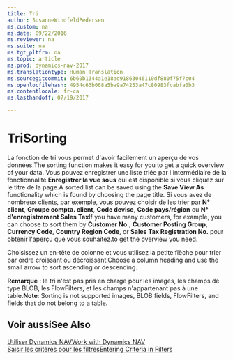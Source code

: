 ```yaml
---
title: Tri
author: SusanneWindfeldPedersen
ms.custom: na
ms.date: 09/22/2016
ms.reviewer: na
ms.suite: na
ms.tgt_pltfrm: na
ms.topic: article
ms.prod: dynamics-nav-2017
ms.translationtype: Human Translation
ms.sourcegitcommit: 6b60b1344a1e18ad91863046110df880f75f7c04
ms.openlocfilehash: 4954c63b068a5ba9a74253a47c80983fcabfa0b3
ms.contentlocale: fr-ca
ms.lasthandoff: 07/19/2017

---
```

    
# <a name="sorting"></a><span data-ttu-id="5c937-102">Tri</span><span class="sxs-lookup"><span data-stu-id="5c937-102">Sorting</span></span>
<span data-ttu-id="5c937-103">La fonction de tri vous permet d'avoir facilement un aperçu de vos données.</span><span class="sxs-lookup"><span data-stu-id="5c937-103">The sorting function makes it easy for you to get a quick overview of your data.</span></span> <span data-ttu-id="5c937-104">Vous pouvez enregistrer une liste triée par l'intermédiaire de la fonctionnalité **Enregistrer la vue sous** qui est disponible si vous cliquez sur le titre de la page.</span><span class="sxs-lookup"><span data-stu-id="5c937-104">A sorted list can be saved using the **Save View As** functionality which is found by choosing the page title.</span></span> <span data-ttu-id="5c937-105">Si vous avez de nombreux clients, par exemple, vous pouvez choisir de les trier par **N° client**, **Groupe compta. client**, **Code devise**, **Code pays/région** ou **N° d'enregistrement Sales Tax**</span><span class="sxs-lookup"><span data-stu-id="5c937-105">If you have many customers, for example, you can choose to sort them by **Customer No.**, **Customer Posting Group**, **Currency Code**, **Country Region Code**, or **Sales Tax Registration No.**</span></span> <span data-ttu-id="5c937-106">pour obtenir l'aperçu que vous souhaitez.</span><span class="sxs-lookup"><span data-stu-id="5c937-106">to get the overview you need.</span></span>

<span data-ttu-id="5c937-107">Choisissez un en-tête de colonne et vous utilisez la petite flèche pour trier par ordre croissant ou décroissant.</span><span class="sxs-lookup"><span data-stu-id="5c937-107">Choose a column heading and use the small arrow to sort ascending or descending.</span></span>  

<span data-ttu-id="5c937-108">**Remarque** : le tri n'est pas pris en charge pour les images, les champs de type BLOB, les FlowFilters, et les champs n'appartenant pas à une table.</span><span class="sxs-lookup"><span data-stu-id="5c937-108">**Note**: Sorting is not supported images, BLOB fields, FlowFilters, and fields that do not belong to a table.</span></span>

## <a name="see-also"></a><span data-ttu-id="5c937-109">Voir aussi</span><span class="sxs-lookup"><span data-stu-id="5c937-109">See Also</span></span>
[<span data-ttu-id="5c937-110">Utiliser Dynamics NAV</span><span class="sxs-lookup"><span data-stu-id="5c937-110">Work with Dynamics NAV</span></span>](ui-work-product.md)  
[<span data-ttu-id="5c937-111">Saisir les critères pour les filtres</span><span class="sxs-lookup"><span data-stu-id="5c937-111">Entering Criteria in Filters</span></span>](ui-enter-criteria-filters.md)


